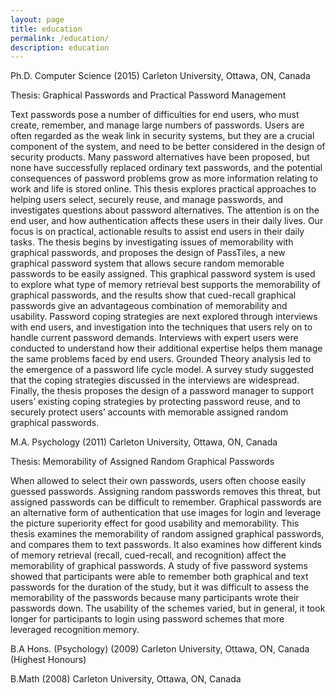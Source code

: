 ```yaml
---
layout: page
title: education
permalink: /education/
description: education
---
```

Ph.D. Computer Science (2015) Carleton University, Ottawa, ON, Canada

Thesis: Graphical Passwords and Practical Password Management

Text passwords pose a number of difficulties for end users, who must create, remember, and manage large numbers of passwords. Users are often regarded as the weak link in security systems, but they are a crucial component of the system, and need to be better considered in the design of security products. Many password alternatives have been proposed, but none have successfully replaced ordinary text passwords, and the potential consequences of password problems grow as more information relating to work and life is stored online. This thesis explores practical approaches to helping users select, securely reuse, and manage passwords, and investigates questions about password alternatives. The attention is on the end user, and how authentication affects these users in their daily lives. Our focus is on practical, actionable results to assist end users in their daily tasks. The thesis begins by investigating issues of memorability with graphical passwords, and proposes the design of PassTiles, a new graphical password system that allows secure random memorable passwords to be easily assigned. This graphical password system is used to explore what type of memory retrieval best supports the memorability of graphical passwords, and the results show that cued-recall graphical passwords give an advantageous combination of memorability and usability. Password coping strategies are next explored through interviews with end users, and investigation into the techniques that users rely on to handle current password demands. Interviews with expert users were conducted to understand how their additional expertise helps them manage the same problems faced by end users. Grounded Theory analysis led to the emergence of a password life cycle model. A survey study suggested that the coping strategies discussed in the interviews are widespread. Finally, the thesis proposes the design of a password manager to support users’ existing coping strategies by protecting password reuse, and to securely protect users’ accounts with memorable assigned random graphical passwords.

M.A. Psychology (2011) Carleton University, Ottawa, ON, Canada

Thesis: Memorability of Assigned Random Graphical Passwords

When allowed to select their own passwords, users often choose easily guessed passwords. Assigning random passwords removes this threat, but assigned passwords can be difficult to remember. Graphical passwords are an alternative form of authentication that use images for login and leverage the picture superiority effect for good usability and memorability. This thesis examines the memorability of random assigned graphical passwords, and compares them to text passwords. It also examines how different kinds of memory retrieval (recall, cued-recall, and recognition) affect the memorability of graphical passwords. A study of five password systems showed that participants were able to remember both graphical and text passwords for the duration of the study, but it was difficult to assess the memorability of the passwords because many participants wrote their passwords down. The usability of the schemes varied, but in general, it took longer for participants to login using password schemes that more leveraged recognition memory.

B.A Hons. (Psychology) (2009) Carleton University, Ottawa, ON, Canada (Highest Honours)

B.Math (2008) Carleton University, Ottawa, ON, Canada
